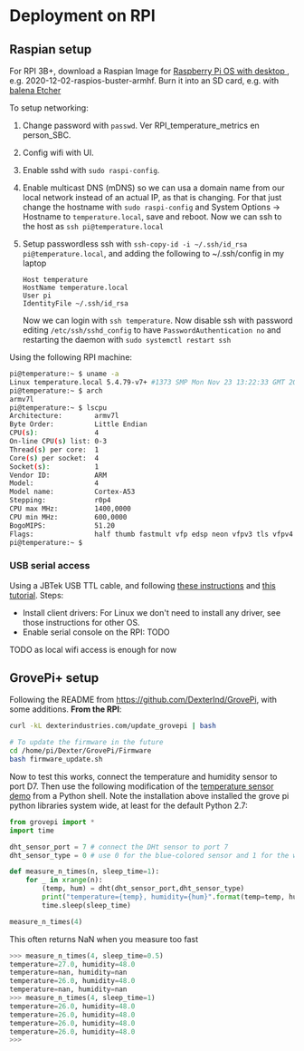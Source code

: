 # Deployment on RPI

## Raspian setup

For RPI 3B+, download a Raspian Image for [Raspberry Pi OS with desktop ](https://www.raspberrypi.org/software/operating-systems/), e.g. 2020-12-02-raspios-buster-armhf. Burn it into an SD card, e.g. with [balena Etcher](https://www.balena.io/etcher/)

To setup networking:

1. Change password with `passwd`. Ver RPI_temperature_metrics en person_SBC.
2. Config wifi with UI.
3. Enable sshd with `sudo raspi-config`.
4. Enable multicast DNS (mDNS) so we can usa a domain name from our local network instead of an actual IP, as that is changing. For that just change the hostname with `sudo raspi-config` and System Options -> Hostname to `temperature.local`, save and reboot. Now we can ssh to the host as `ssh pi@temperature.local` 
5. Setup passwordless ssh with `ssh-copy-id -i ~/.ssh/id_rsa pi@temperature.local`, and adding the following to ~/.ssh/config in my laptop

      ```
      Host temperature
      HostName temperature.local
      User pi
      IdentityFile ~/.ssh/id_rsa
      ```

      Now we can login with `ssh temperature`. Now disable ssh with password editing `/etc/ssh/sshd_config` to have `PasswordAuthentication no` and restarting the daemon with `sudo systemctl restart ssh` 

Using the following RPI machine:

```bash
pi@temperature:~ $ uname -a
Linux temperature.local 5.4.79-v7+ #1373 SMP Mon Nov 23 13:22:33 GMT 2020 armv7l GNU/Linux
pi@temperature:~ $ arch
armv7l
pi@temperature:~ $ lscpu 
Architecture:        armv7l
Byte Order:          Little Endian
CPU(s):              4
On-line CPU(s) list: 0-3
Thread(s) per core:  1
Core(s) per socket:  4
Socket(s):           1
Vendor ID:           ARM
Model:               4
Model name:          Cortex-A53
Stepping:            r0p4
CPU max MHz:         1400,0000
CPU min MHz:         600,0000
BogoMIPS:            51.20
Flags:               half thumb fastmult vfp edsp neon vfpv3 tls vfpv4 idiva idivt vfpd32 lpae evtstrm crc32
pi@temperature:~ $
```

### USB serial access

Using a JBTek USB TTL cable, and following [these instructions](https://www.adafruit.com/product/954) and [this tutorial](https://learn.adafruit.com/adafruits-raspberry-pi-lesson-5-using-a-console-cable). Steps:

- Install client drivers: For Linux we don't need to install any driver, see those instructions for other OS. 
- Enable serial console on the RPI: TODO

TODO as local wifi access is enough for now

## GrovePi+ setup

Following the README from https://github.com/DexterInd/GrovePi, with some additions. __From the RPI__:

```bash
curl -kL dexterindustries.com/update_grovepi | bash

# To update the firmware in the future 
cd /home/pi/Dexter/GrovePi/Firmware
bash firmware_update.sh
```

Now to test this works, connect the temperature and humidity sensor to port D7. Then use the following modification of the [temperature sensor demo](https://github.com/DexterInd/GrovePi/blob/master/Projects/Home_Weather_Display/Home_Weather_Display.py) from a Python shell. Note the installation above installed the grove pi python libraries system wide, at least for the default Python 2.7:

```python
from grovepi import *
import time

dht_sensor_port = 7 # connect the DHt sensor to port 7
dht_sensor_type = 0 # use 0 for the blue-colored sensor and 1 for the white-colored sensor

def measure_n_times(n, sleep_time=1):
    for _ in xrange(n):
        (temp, hum) = dht(dht_sensor_port,dht_sensor_type)
        print("temperature={temp}, humidity={hum}".format(temp=temp, hum=hum))
        time.sleep(sleep_time)

measure_n_times(4)
```

This often returns NaN when you measure too fast

```python 
>>> measure_n_times(4, sleep_time=0.5)
temperature=27.0, humidity=48.0
temperature=nan, humidity=nan
temperature=26.0, humidity=48.0
temperature=nan, humidity=nan
>>> measure_n_times(4, sleep_time=1)
temperature=26.0, humidity=48.0
temperature=26.0, humidity=48.0
temperature=26.0, humidity=48.0
temperature=26.0, humidity=48.0
>>> 
```
